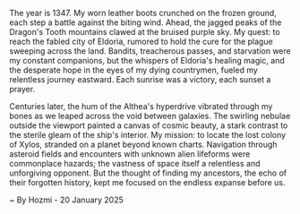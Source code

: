 
The year is 1347.  My worn leather boots crunched on the frozen ground, each step a battle against the biting wind.  Ahead, the jagged peaks of the Dragon's Tooth mountains clawed at the bruised purple sky.  My quest: to reach the fabled city of Eldoria, rumored to hold the cure for the plague sweeping across the land.  Bandits, treacherous passes, and starvation were my constant companions, but the whispers of Eldoria's healing magic, and the desperate hope in the eyes of my dying countrymen, fueled my relentless journey eastward.  Each sunrise was a victory, each sunset a prayer.

Centuries later, the hum of the Althea's hyperdrive vibrated through my bones as we leaped across the void between galaxies.  The swirling nebulae outside the viewport painted a canvas of cosmic beauty, a stark contrast to the sterile gleam of the ship's interior. My mission: to locate the lost colony of Xylos, stranded on a planet beyond known charts.  Navigation through asteroid fields and encounters with unknown alien lifeforms were commonplace hazards; the vastness of space itself a relentless and unforgiving opponent.  But the thought of finding my ancestors, the echo of their forgotten history, kept me focused on the endless expanse before us.

~ By Hozmi - 20 January 2025
